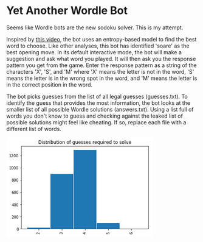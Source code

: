 # Yet Another Wordle Bot

Seems like Wordle bots are the new sodoku solver. This is my attempt.

Inspired by [this video](https://www.3blue1brown.com/lessons/wordle), the bot uses an entropy-based model to find the best word to choose. Like other analyses, this bot has identified 'soare' as the best opening move. In its default interactive mode, the bot will make a suggestion and ask what word you played. It will then ask you the response pattern you get from the game. Enter the response pattern as a string of the characters 'X', 'S', and 'M' where 'X' means the letter is not in the word, 'S' means the letter is in the wrong spot in the word, and 'M' means the letter is in the correct position in the word.

The bot picks guesses from the list of all legal guesses (guesses.txt). To identify the guess that provides the most information, the bot looks at the smaller list of all possible Wordle solutions (answers.txt). Using a list full of words you don't know to guess and checking against the leaked list of possible solutions might feel like cheating. If so, replace each file with a different list of words.

![distribution of guesses required to solve](distribution.png)
